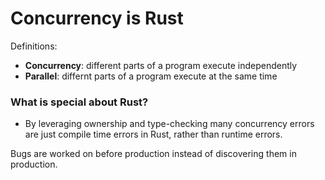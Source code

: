 # Concurrency is Rust

Definitions:
- **Concurrency**: different parts of a program execute independently
- **Parallel**: differnt parts of a program execute at the same time

### What is special about Rust?
- By leveraging ownership and type-checking many concurrency errors are just compile
time errors in Rust, rather than runtime errors.

Bugs are worked on before production instead of discovering them in production.

